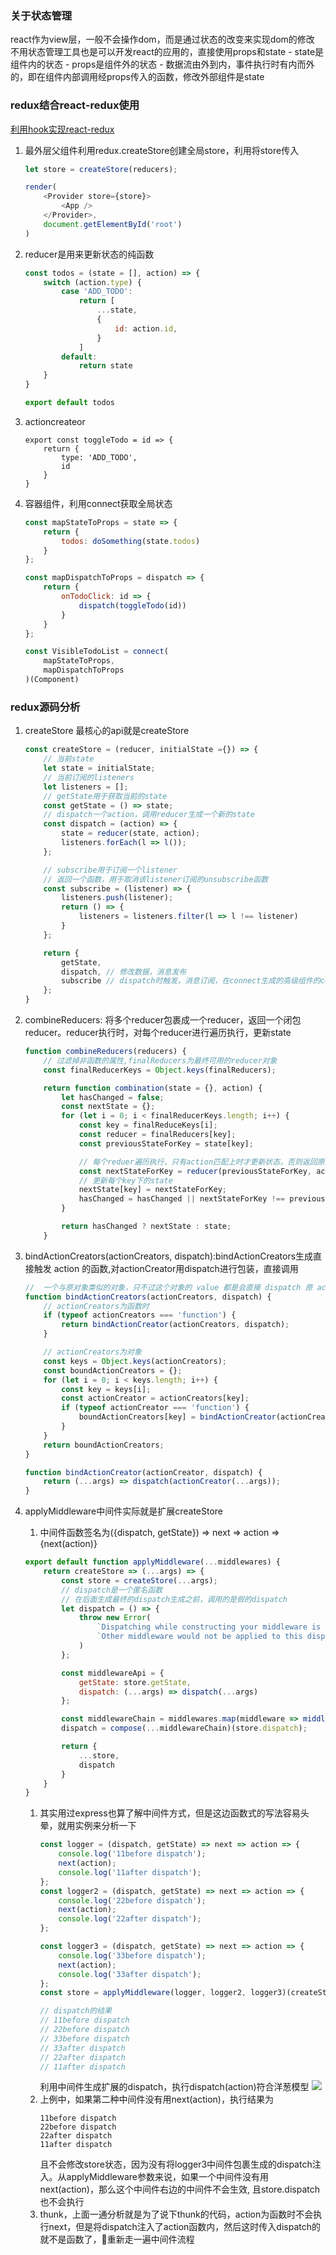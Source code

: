 ### 关于状态管理
react作为view层，一般不会操作dom，而是通过状态的改变来实现dom的修改
不用状态管理工具也是可以开发react的应用的，直接使用props和state
    - state是组件内的状态
    - props是组件外的状态
    - 数据流由外到内，事件执行时有内而外的，即在组件内部调用经props传入的函数，修改外部组件是state

### redux结合react-redux使用
[利用hook实现react-redux](./react-redux)
1. 最外层父组件利用redux.createStore创建全局store，利用<Provider>将store传入
    ```js
    let store = createStore(reducers);

    render(
        <Provider store={store}>
            <App />
        </Provider>,
        document.getElementById('root')
    )
    ```
1. reducer是用来更新状态的纯函数
    ```js
    const todos = (state = [], action) => {
        switch (action.type) {
            case 'ADD_TODO':
                return [
                    ...state,
                    {
                        id: action.id,
                    }
                ]
            default:
                return state
        }
    }

    export default todos
    ```
1. actioncreateor
    ```
    export const toggleTodo = id => {
        return {
            type: 'ADD_TODO',
            id
        }
    }
    ```
1. 容器组件，利用connect获取全局状态
    ```js
    const mapStateToProps = state => {
        return {
            todos: doSomething(state.todos)
        }
    };

    const mapDispatchToProps = dispatch => {
        return {
            onTodoClick: id => {
                dispatch(toggleTodo(id))
            }
        }
    };

    const VisibleTodoList = connect(
        mapStateToProps,
        mapDispatchToProps
    )(Component)
    ```

### redux源码分析
1. createStore
    最核心的api就是createStore
    ```js
    const createStore = (reducer, initialState ={}) => {
        // 当前state
        let state = initialState;
        // 当前订阅的listeners
        let listeners = [];
        // getState用于获取当前的state
        const getState = () => state;
        // dispatch一个action，调用reducer生成一个新的state
        const dispatch = (action) => {
            state = reducer(state, action);
            listeners.forEach(l => l());
        };

        // subscribe用于订阅一个listener
        // 返回一个函数，用于取消该listener订阅的unsubscribe函数
        const subscribe = (listener) => {
            listeners.push(listener);
            return () => {
                listeners = listeners.filter(l => l !== listener)
            }
        };

        return {
            getState,
            dispatch, // 修改数据，消息发布
            subscribe // dispatch时触发，消息订阅，在connect生成的高级组件的componentDidMount方法中，利用subscribe传入执行setState的事件函数
        };
    }
    ```

1. combineReducers: 将多个reducer包裹成一个reducer，返回一个闭包reducer。reducer执行时，对每个reducer进行遍历执行，更新state
    ```js
    function combineReducers(reducers) {
        // 过滤掉非函数的属性,finalReducers为最终可用的reducer对象
        const finalReducerKeys = Object.keys(finalReducers);

        return function combination(state = {}, action) {
            let hasChanged = false;
            const nextState = {};
            for (let i = 0; i < finalReducerKeys.length; i++) {
                const key = finalReduceKeys[i];
                const reducer = finalReducers[key];
                const previousStateForKey = state[key];

                // 每个reduer遍历执行，只有action匹配上时才更新状态，否则返回原状态(每个子reducer自身的状态)
                const nextStateForKey = reducer(previousStateForKey, action);
                // 更新每个key下的state
                nextState[key] = nextStateForKey;
                hasChanged = hasChanged || nextStateForKey !== previousStateForKey; 
            }

            return hasChanged ? nextState : state;
        }
    ```

1. bindActionCreators(actionCreators, dispatch):bindActionCreators生成直接触发 action 的函数,对actionCreator用dispatch进行包装，直接调用
    ```js
    //  一个与原对象类似的对象，只不过这个对象的 value 都是会直接 dispatch 原 action creator 返回的结果的函数
    function bindActionCreators(actionCreators, dispatch) {
        // actionCreators为函数时
        if (typeof actionCreators === 'function') {
            return bindActionCreator(actionCreators, dispatch);
        }

        // actionCreators为对象
        const keys = Object.keys(actionCreators);
        const boundActionCreators = {};
        for (let i = 0; i < keys.length; i++) {
            const key = keys[i];
            const actionCreator = actionCreators[key];
            if (typeof actionCreator === 'function') {
                boundActionCreators[key] = bindActionCreator(actionCreator, dispatch);
            }
        }
        return boundActionCreators;
    }

    function bindActionCreator(actionCreator, dispatch) {
        return (...args) => dispatch(actionCreator(...args));
    }
    ```


1. applyMiddleware中间件实际就是扩展createStore
    1. 中间件函数签名为({dispatch, getState}) => next => action => {next(action)}
    ```js
    export default function applyMiddleware(...middlewares) {
        return createStore => (...args) => {
            const store = createStore(...args);
            // dispatch是一个匿名函数
            // 在后面生成最终的dispatch生成之前，调用的是假的dispatch
            let dispatch = () => {
                throw new Error(
                    `Dispatching while constructing your middleware is not allowed. ` +
                    `Other middleware would not be applied to this dispatch.`
                )
            };

            const middlewareApi = {
                getState: store.getState,
                dispatch: (...args) => dispatch(...args)
            };

            const middlewareChain = middlewares.map(middleware => middleware(middlewareApi));
            dispatch = compose(...middlewareChain)(store.dispatch);

            return {
                ...store,
                dispatch
            }
        }
    }
    ```
    1. 其实用过express也算了解中间件方式，但是这边函数式的写法容易头晕，就用实例来分析一下
        ```js
        const logger = (dispatch, getState) => next => action => {
            console.log('11before dispatch');
            next(action);
            console.log('11after dispatch');
        };
        const logger2 = (dispatch, getState) => next => action => {
            console.log('22before dispatch');
            next(action);
            console.log('22after dispatch');
        };

        const logger3 = (dispatch, getState) => next => action => {
            console.log('33before dispatch');
            next(action);
            console.log('33after dispatch');
        };
        const store = applyMiddleware(logger, logger2, logger3)(createStore)(reducers);

        // dispatch的结果
        // 11before dispatch
        // 22before dispatch
        // 33before dispatch
        // 33after dispatch
        // 22after dispatch
        // 11after dispatch
        ```
        利用中间件生成扩展的dispatch，执行dispatch(action)符合洋葱模型
        <img src='../img/react/middleware2.png' />
    1. 上例中，如果第二种中间件没有用next(action)，执行结果为
        ```
        11before dispatch
        22before dispatch
        22after dispatch
        11after dispatch
        ```
        且不会修改store状态，因为没有将logger3中间件包裹生成的dispatch注入。从applyMiddleware参数来说，如果一个中间件没有用next(action)，那么这个中间件右边的中间件不会生效, 且store.dispatch也不会执行
    1. thunk，上面一通分析就是为了说下thunk的代码，action为函数时不会执行next，但是将dispatch注入了action函数内，然后这时传入dispatch的就不是函数了，重新走一遍中间件流程